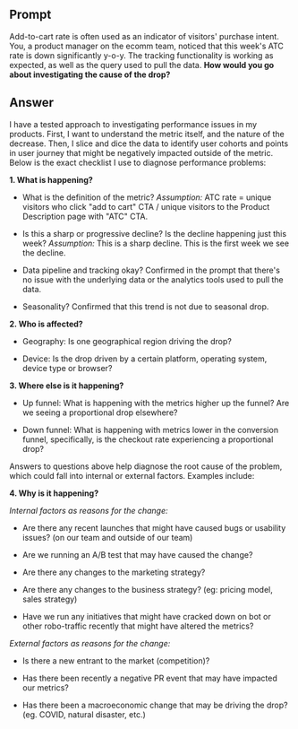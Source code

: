 ## Prompt

Add-to-cart rate is often used as an indicator of visitors' purchase intent. You, a product manager on the ecomm team, noticed that this week's ATC rate is down significantly y-o-y. The tracking functionality is working as expected, as well as the query used to pull the data. **How would you go about investigating the cause of the drop?**

## Answer

I have a tested approach to investigating performance issues in my products. First, I want to understand the metric itself, and the nature of the decrease. Then, I slice and dice the data to identify user cohorts and points in user journey that might be negatively impacted outside of the metric. Below is the exact checklist  I use to diagnose performance problems:

**1\. What is happening?** 

-   What is the definition of the metric? *Assumption:* ATC rate = unique visitors who click "add to cart" CTA / unique visitors to the Product Description page with "ATC" CTA.

-   Is this a sharp or progressive decline? Is the decline happening just this week? *Assumption:* This is a sharp decline. This is the first week we see the decline. 

-   Data pipeline and tracking okay? Confirmed in the prompt that there's no issue with the underlying data or the analytics tools used to pull the data. 

-   Seasonality? Confirmed that this trend is not due to seasonal drop.

**2\. Who is affected?** 

-   Geography: Is one geographical region driving the drop?  

-   Device: Is the drop driven by a certain platform, operating system, device type or browser?

**3\. Where else is it happening?**

-   Up funnel: What is happening with the metrics higher up the funnel? Are we seeing a proportional drop elsewhere? 

-   Down funnel: What is happening with metrics lower in the conversion funnel, specifically, is the checkout rate experiencing a proportional drop?

Answers to questions above help diagnose the root cause of the problem, which could fall into internal or external factors. Examples include:

**4\. Why is it happening?**

*Internal factors as reasons for the change:*

-   Are there any recent launches that might have caused bugs or usability issues? (on our team and outside of our team)

-   Are we running an A/B test that may have caused the change? 

-   Are there any changes to the marketing strategy? 

-   Are there any changes to the business strategy? (eg: pricing model, sales strategy)

-   Have we run any initiatives that might have cracked down on bot or other robo-traffic recently that might have altered the metrics? 


*External factors as reasons for the change:*

-   Is there a new entrant to the market (competition)?

-   Has there been recently a negative PR event that may have impacted our metrics? 

-   Has there been a macroeconomic change that may be driving the drop? (eg. COVID, natural disaster, etc.)
